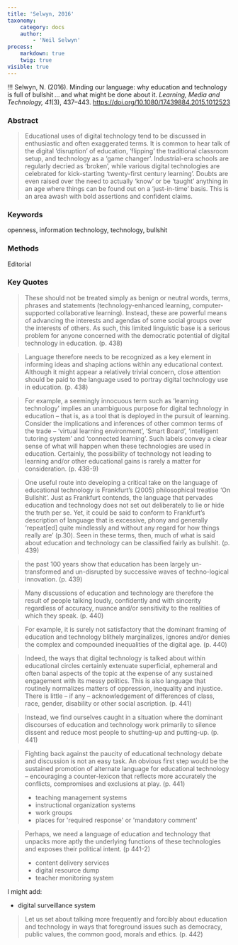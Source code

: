 ```yaml
---
title: 'Selwyn, 2016'
taxonomy:
    category: docs
    author:
        - 'Neil Selwyn'
process:
    markdown: true
    twig: true
visible: true
---
```


!!! Selwyn, N. (2016). Minding our language: why education and technology is full of bullshit … and what might be done about it. *Learning, Media and Technology, 41*(3), 437–443. https://doi.org/10.1080/17439884.2015.1012523





### Abstract

> Educational uses of digital technology tend to be discussed in enthusiastic and often exaggerated terms. It is common to hear talk of the digital ‘disruption’ of education, ‘flipping’ the traditional classroom setup, and technology as a ‘game changer’. Industrial-era schools are regularly decried as ‘broken’, while various digital technologies are celebrated for kick-starting ‘twenty-first century learning’. Doubts are even raised over the need to actually ‘know’ or be ‘taught’ anything in an age where things can be found out on a ‘just-in-time’ basis. This is an area awash with bold assertions and confident claims.
### Keywords
openness, information technology, technology, bullshit


### Methods

Editorial

### Key Quotes
> These should not be treated simply as benign or neutral words, terms, phrases and statements (technology-enhanced learning, computer-supported collaborative learning). Instead, these are powerful means of advancing the interests and agendas of some social groups over the interests of others. As such, this limited linguistic base is a serious problem for anyone concerned with the democratic potential of digital technology in education. (p. 438)

> Language therefore needs to be recognized as a key element in informing ideas and shaping actions within any educational context. Although it might appear a relatively trivial concern, close attention should be paid to the language used to portray digital technology use in education. (p. 438)

> For example, a seemingly innocuous term such as ‘learning technology’ implies an unambiguous purpose for digital technology in education – that is, as a tool that is deployed in the pursuit of learning. Consider the implications and inferences of other common terms of the trade – ‘virtual learning environment’, ‘Smart Board’, ‘intelligent tutoring system’ and ‘connected learning’. Such labels convey a clear sense of what will happen when these technologies are used in education. Certainly, the possibility of technology not leading to learning and/or other educational gains is rarely a matter for consideration. (p. 438-9)

> One useful route into developing a critical take on the language of educational technology is Frankfurt’s (2005) philosophical treatise ‘On Bullshit’. Just as Frankfurt contends, the language that pervades education and technology does not set out deliberately to lie or hide the truth per se. Yet, it could be said to conform to Frankfurt’s description of language that is excessive, phony and generally ‘repeat[ed] quite mindlessly and without any regard for how things really are’ (p.30). Seen in these terms, then, much of what is said about education and technology can be classified fairly as bullshit. (p. 439)

> the past 100 years show that education has been largely un-transformed and un-disrupted by successive waves of techno-logical innovation. (p. 439)

> Many discussions of education and technology are therefore the result of people talking loudly, confidently and with sincerity regardless of accuracy, nuance and/or sensitivity to the realities of which they speak. (p. 440)

> For example, it is surely not satisfactory that the dominant framing of education and technology blithely marginalizes, ignores and/or denies the complex and compounded inequalities of the digital age. (p. 440)

> Indeed, the ways that digital technology is talked about within educational circles certainly extenuate superficial, ephemeral and often banal aspects of the topic at the expense of any sustained engagement with its messy politics. This is also language that routinely normalizes matters of oppression, inequality and injustice. There is little – if any – acknowledgement of differences of class, race, gender, disability or other social ascription. (p. 441)

> Instead, we find ourselves caught in a situation where the dominant discourses of education and technology work primarily to silence dissent and reduce most people to shutting-up and putting-up. (p. 441)

> Fighting back against the paucity of educational technology debate and discussion is not an easy task. An obvious first step would be the sustained promotion of alternate language for educational technology – encouraging a counter-lexicon that reflects more accurately the conflicts, compromises and exclusions at play. (p. 441)
> - teaching management systems
> - instructional organization systems
> - work groups
> - places for 'required response' or 'mandatory comment'

> Perhaps, we need a language of education and technology that unpacks more aptly the underlying functions of these technologies and exposes their political intent. (p 441-2)
> - content delivery services
> - digital resource dump
> - teacher monitoring system

I might add:
- digital surveillance system

> Let us set about talking more frequently and forcibly about education and technology in ways that foreground issues such as democracy, public values, the common good, morals and ethics. (p. 442)
